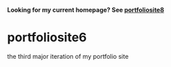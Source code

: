 **Looking for my current homepage? See [portfoliosite8](https://github.com/cyfinfaza/portfoliosite8)**
# portfoliosite6
the third major iteration of my portfolio site  